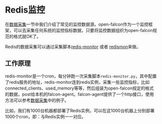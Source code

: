 # Redis监控

在[数据采集](../../di-bu-fen-li-nian/philosophy/data-collect.md)一节中我们介绍了常见的监控数据源。open-falcon作为一个监控框架，可以去采集任何系统的监控指标数据，只要将监控数据组织为open-falcon规范的格式就OK了。

Redis的数据采集可以通过采集脚本[redis-monitor](https://github.com/iambocai/falcon-monit-scripts/tree/master/redis) 或者 [redismon](https://github.com/ZhuoRoger/redismon)来做。

## 工作原理

redis-monitor是一个cron，每分钟跑一次采集脚本`redis-monitor.py`，其中配置了redis服务的地址，redis-monitor连到redis实例，采集一些监控指标，比如connected\_clients、used\_memory等等，然后组装为open-falcon规定的格式的数据，post给本机的falcon-agent。falcon-agent提供了一个http接口，使用方法可以参考[数据采集](../../di-bu-fen-li-nian/philosophy/data-collect.md)中的例子。

比如，我们有1000台机器都部署了Redis实例，可以在这1000台机器上分别部署1000个cron，即：与Redis实例一一对应。
